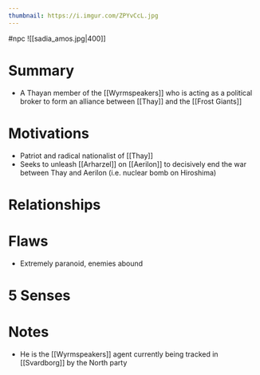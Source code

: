 ```yaml
---
thumbnail: https://i.imgur.com/ZPYvCcL.jpg
---
```

#npc
![[sadia_amos.jpg|400]]
# Summary
- A Thayan member of the [[Wyrmspeakers]] who is acting as a political broker to form an alliance between [[Thay]] and the [[Frost Giants]]

# Motivations
-  Patriot and radical nationalist of [[Thay]]
-  Seeks to unleash [[Arharzel]] on [[Aerilon]] to decisively end the war between Thay and Aerilon (i.e. nuclear bomb on Hiroshima)

# Relationships
# Flaws
-   Extremely paranoid, enemies abound

# 5 Senses
# Notes
- He is the [[Wyrmspeakers]] agent currently being tracked in [[Svardborg]] by the North party